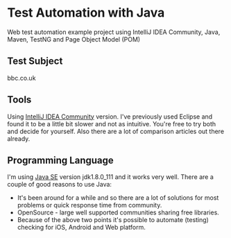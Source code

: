 # Test Automation with Java
Web test automation example project using IntelliJ IDEA Community, Java, Maven, TestNG and Page Object Model (POM)

## Test Subject
bbc.co.uk

## Tools
Using [IntelliJ IDEA Community](https://www.jetbrains.com/idea/) version.
I've previously used Eclipse and found it to be a little bit slower and not as intuitive.
You're free to try both and decide for yourself. Also there are a lot of comparison articles out there already. 

## Programming Language
I'm using [Java SE](http://www.oracle.com/technetwork/java/javase/downloads/index.html) version jdk1.8.0_111 and it works very well.
There are a couple of good reasons to use Java:
* It's been around for a while and so there are a lot of solutions for most problems or quick response time from community.
* OpenSource - large well supported communities sharing free libraries.
* Because of the above two points it's possible to automate (testing) checking for iOS, Android and Web platform.